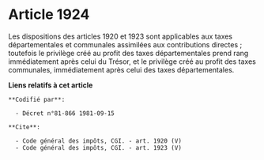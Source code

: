 # Article 1924

Les dispositions des articles 1920 et 1923 sont applicables aux taxes départementales et communales assimilées aux
contributions directes ; toutefois le privilège créé au profit des taxes départementales prend rang immédiatement après celui
du Trésor, et le privilège créé au profit des taxes communales, immédiatement après celui des taxes départementales.

**Liens relatifs à cet article**

	**Codifié par**:

	  - Décret n°81-866 1981-09-15

	**Cite**:

	  - Code général des impôts, CGI. - art. 1920 (V)
	  - Code général des impôts, CGI. - art. 1923 (V)
